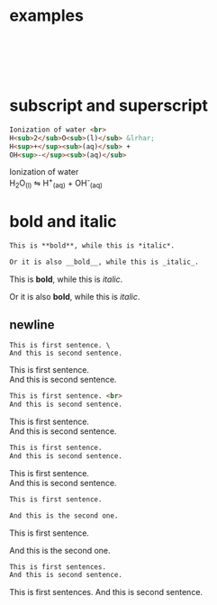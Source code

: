 # examples

<br><br><br><br>

# subscript and superscript
```markdown
Ionization of water <br>
H<sub>2</sub>O<sub>(l)</sub> &lrhar;
H<sup>+</sup><sub>(aq)</sub> +
OH<sup>-</sup><sub>(aq)</sub>
```

Ionization of water <br>
H<sub>2</sub>O<sub>(l)</sub> &lrhar;
H<sup>+</sup><sub>(aq)</sub> +
OH<sup>-</sup><sub>(aq)</sub>



# bold and italic
```markdown
This is **bold**, while this is *italic*.

Or it is also __bold__, while this is _italic_.
```

This is **bold**, while this is *italic*.

Or it is also __bold__, while this is _italic_.

## newline

```
This is first sentence. \
And this is second sentence.
```
This is first sentence. \
And this is second sentence.


```markdown
This is first sentence. <br>
And this is second sentence.
```

This is first sentence.<br>
And this is second sentence.


```markdown
This is first sentence.  
And this is second sentence.
```

This is first sentence.  
And this is second sentence.



```markdown
This is first sentence.

And this is the second one.
```

This is first sentence.

And this is the second one.



```markdown
This is first sentences.
And this is second sentence.
```

This is first sentences.
And this is second sentence.
